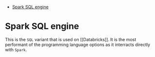 - [Spark SQL engine](#spark-sql-engine)

# Spark SQL engine

This is the `SQL` variant that is used on [[Databricks]]. It is the most performant of the programming language options as it interracts directly with `Spark`.
